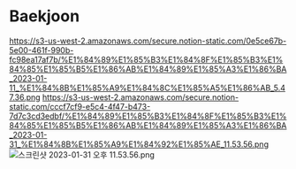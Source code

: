 # Baekjoon
https://s3-us-west-2.amazonaws.com/secure.notion-static.com/0e5ce67b-5e00-461f-990b-fc98ea17af7b/%E1%84%89%E1%85%B3%E1%84%8F%E1%85%B3%E1%84%85%E1%85%B5%E1%86%AB%E1%84%89%E1%85%A3%E1%86%BA_2023-01-11_%E1%84%8B%E1%85%A9%E1%84%8C%E1%85%A5%E1%86%AB_5.47.36.png
https://s3-us-west-2.amazonaws.com/secure.notion-static.com/cccf7cf9-e5c4-4f47-b473-7d7c3cd3edbf/%E1%84%89%E1%85%B3%E1%84%8F%E1%85%B3%E1%84%85%E1%85%B5%E1%86%AB%E1%84%89%E1%85%A3%E1%86%BA_2023-01-31_%E1%84%8B%E1%85%A9%E1%84%92%E1%85%AE_11.53.56.png
![스크린샷 2023-01-31 오후 11.53.56.png](https://s3-us-west-2.amazonaws.com/secure.notion-static.com/cccf7cf9-e5c4-4f47-b473-7d7c3cd3edbf/%E1%84%89%E1%85%B3%E1%84%8F%E1%85%B3%E1%84%85%E1%85%B5%E1%86%AB%E1%84%89%E1%85%A3%E1%86%BA_2023-01-31_%E1%84%8B%E1%85%A9%E1%84%92%E1%85%AE_11.53.56.png)
